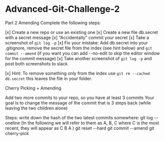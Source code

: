 # Advanced-Git-Challenge-2
Part 2
Amending
Complete the following steps:

[x] Create a new repo or use an existing one
[x] Create a new file db.secret with a secret message
[x] “Accidentally” commit your secret
[x] Take a screenshot of `git log -p`
[x] Fix your mistake: Add db.secret into your .gitignore, remove the secret file from the index (see hint below) and `git commit --amend` (if you want you can add --no-edit to skip the editor window for the commit message)
[x] Take another screenshot of `git log -p` and post both screenshots to slack

[x] Hint: To remove something only from the index use `git rm --cached db.secret` this leaves the file in your folder.

Cherry Picking + Amending

Add two more commits to your repo, so you have at least 3 commits
Your goal is to change the message of the commit that is 3 steps back (while leaving the two children alone)

Steps: 
write down the hash of the two latest commits somewhere: 
git log --oneline  (In the following we will refer to them as A, B, C where C is the most recent, they will appear as
C
B
A
)
git reset --hard <A>
git commit --amend
git cherry-pick <B> <C>
